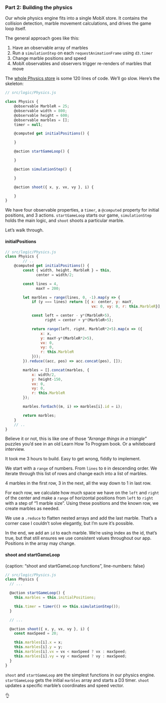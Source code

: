 
### Part 2: Building the physics

Our whole physics engine fits into a single MobX store. It contains the
collision detection, marble movement calculations, and drives the game
loop itself.

The general approach goes like this:

1.  Have an observable array of marbles
2.  Run a `simulationStep` on each `requestAnimationFrame` using
    `d3.timer`
3.  Change marble positions and speed
4.  MobX observables and observers trigger re-renders of marbles that
    move

The [whole Physics
store](https://github.com/Swizec/declarative-canvas-react-konva/blob/master/src/logic/Physics.js)
is some 120 lines of code. We’ll go slow. Here’s the skeleton:

``` javascript
// src/logic/Physics.js

class Physics {
    @observable MarbleR = 25;
    @observable width = 800;
    @observable height = 600;
    @observable marbles = [];
    timer = null;

    @computed get initialPositions() {

    }

    @action startGameLoop() {

    }

    @action simulationStep() {

    }

    @action shoot({ x, y, vx, vy }, i) {

    }
}
```

We have four observable properties, a `timer`, a `@computed` property
for initial positions, and 3 actions. `startGameLoop` starts our game,
`simulationStep` holds the main logic, and `shoot` shoots a particular
marble.

Let’s walk through.

#### initialPositions

``` javascript
// src/logic/Physics.js
class Physics {
        // ..
    @computed get initialPositions() {
        const { width, height, MarbleR } = this,
              center = width/2;

        const lines = 4,
              maxY = 200;

        let marbles = range(lines, 0, -1).map(y => {
            if (y === lines) return [{ x: center, y: maxY,
                                       vx: 0, vy: 0, r: this.MarbleR}];

            const left = center - y*(MarbleR+5),
                  right = center + y*(MarbleR+5);

            return range(left, right, MarbleR*2+5).map(x => ({
                x: x,
                y: maxY-y*(MarbleR*2+5),
                vx: 0,
                vy: 0,
                r: this.MarbleR
            }));
        }).reduce((acc, pos) => acc.concat(pos), []);

        marbles = [].concat(marbles, {
            x: width/2,
            y: height-150,
            vx: 0,
            vy: 0,
            r: this.MarbleR
        });

        marbles.forEach((m, i) => marbles[i].id = i);

        return marbles;
    }
    // ..
}
```

Believe it or not, this is like one of those *“Arrange things in a
triangle”* puzzles you’d see in an old Learn How To Program book. Or a
whiteboard interview.

It took me 3 hours to build. Easy to get wrong, fiddly to implement.

We start with a `range` of numbers. From `lines` to `0` in descending
order. We iterate through this list of rows and change each into a list
of marbles.

4 marbles in the first row, 3 in the next, all the way down to 1 in last
row.

For each row, we calculate how much space we have on the `left` and
`right` of the center and make a `range` of horizontal positions from
`left` to `right` with a step of “1 marble size”. Using these positions
and the known row, we create marbles as needed.

We use a `.reduce` to flatten nested arrays and add the last marble.
That’s a corner case I couldn’t solve elegantly, but I’m sure it’s
possible.

In the end, we add an `id` to each marble. We’re using index as the id,
that’s true, but that still ensures we use consistent values throughout
our app. Positions in the array may change.

#### shoot and startGameLoop

{caption: “shoot and startGameLoop functions”, line-numbers: false}

``` javascript
// src/logic/Physics.js
class Physics {
  // ...

  @action startGameLoop() {
    this.marbles = this.initialPositions;

    this.timer = timer(() => this.simulationStep());
  }

  // ...

  @action shoot({ x, y, vx, vy }, i) {
    const maxSpeed = 20;

    this.marbles[i].x = x;
    this.marbles[i].y = y;
    this.marbles[i].vx = vx < maxSpeed ? vx : maxSpeed;
    this.marbles[i].vy = vy < maxSpeed ? vy : maxSpeed;
  }
}
```

`shoot` and `startGameLoop` are the simplest functions in our physics
engine. `startGameLoop` gets the initial `marbles` array and starts a D3
timer. `shoot` updates a specific marble’s coordinates and speed vector.

👌
